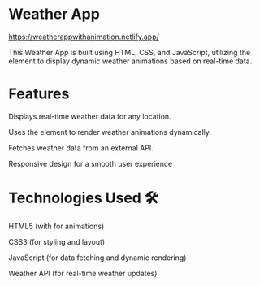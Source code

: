 <h1> Weather App </h1>

https://weatherappwithanimation.netlify.app/ 


This Weather App is built using HTML, CSS, and JavaScript, utilizing the <canvas> element to display dynamic weather animations based on real-time data. 

<h1>Features </h1>

Displays real-time weather data for any location.

Uses the <canvas> element to render weather animations dynamically.

Fetches weather data from an external API.

Responsive design for a smooth user experience

<h1>Technologies Used 🛠️</h1>

HTML5 (with <canvas> for animations)

CSS3 (for styling and layout)

JavaScript (for data fetching and dynamic rendering)

Weather API (for real-time weather updates)

